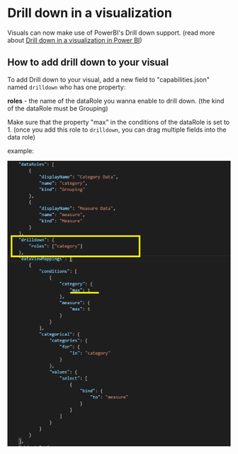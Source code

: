 # Drill down in a visualization

Visuals can now make use of PowerBI's Drill down support.
(read more about [Drill down in a visualization in Power BI](https://powerbi.microsoft.com/en-us/documentation/powerbi-service-drill-down-in-a-visualization/))


## How to add drill down to your visual

To add Drill down to your visual, add a new field to "capabilities.json" named `drilldown` who has one property:

**roles** - the name of the dataRole you wanna enable to drill down. (the kind of the dataRole must be Grouping)

Make sure that the property "max" in the conditions of the dataRole is set to 1. 
(once you add this role to `drilldown`, you can drag multiple fields into the data role)
 
example:

![Adding Drill down](../images/addDrillDown2.png)
